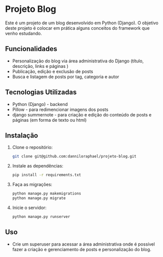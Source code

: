 # Projeto Blog

Este é um projeto de um blog desenvolvido em Python (Django). O objetivo deste projeto é colocar em 
prática alguns conceitos do framework que venho estudando.

## Funcionalidades

- Personalização do blog via área administrativa do Django (título, descrição, links e páginas )
- Publicação, edição e exclusão de posts
- Busca e listagem de posts por tag, categoria e autor

## Tecnologias Utilizadas

- Python (Django) - backend
- Pillow - para redimencionar imagens dos posts
- django summernote - para criação e edição do conteúdo de posts e páginas (em forma de texto ou html)

## Instalação

1. Clone o repositório:
    ```bash
    git clone git@github.com:danniloraphael/projeto-blog.git
    ```
2. Instale as dependências:
    ```bash
    pip install -r requirements.txt
    ```
3. Faça as migrações:
    ```bash
    python manage.py makemigrations
    python manage.py migrate
    ```
4. Inicie o servidor:
    ```bash
    python manage.py runserver
    ```

## Uso

- Crie um superuser para acessar a área administrativa onde é possível fazer a criação
e gerenciamento de posts e personalização do blog.